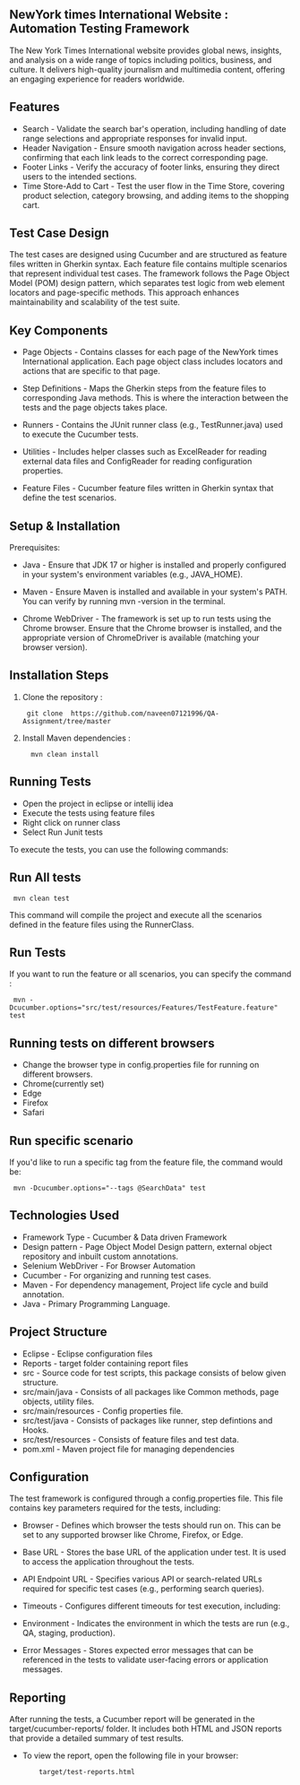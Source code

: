 
## NewYork times International Website : Automation Testing Framework
The New York Times International website provides global news, insights, and analysis on a wide range of topics including politics, business, and culture. It delivers high-quality journalism and multimedia content, offering an engaging experience for readers worldwide.


## Features

* Search - Validate the search bar's operation, including handling of date range selections and appropriate responses for invalid input.
* Header Navigation - Ensure smooth navigation across header sections, confirming that each link leads to the correct corresponding page.
* Footer Links - Verify the accuracy of footer links, ensuring they direct users to the intended sections.
* Time Store-Add to Cart -  Test the user flow in the Time Store, covering product selection, category browsing, and adding items to the shopping cart.
## Test Case Design
  The test cases are designed using Cucumber and are structured as feature files written in Gherkin syntax. Each feature file contains multiple scenarios that represent individual test cases. The framework follows the Page Object Model (POM) design pattern, which separates test logic from web element locators and page-specific methods. This approach enhances maintainability and scalability of the test suite.
## Key Components
* Page Objects - Contains classes for each page of the NewYork times International application. Each page object class includes locators and actions that are specific to that page.

* Step Definitions - Maps the Gherkin steps from the feature files to corresponding Java methods. This is where the interaction between the tests and the page objects takes place.

* Runners - Contains the JUnit runner class (e.g., TestRunner.java) used to execute the Cucumber tests.

* Utilities - Includes helper classes such as ExcelReader for reading external data files and ConfigReader for reading configuration properties.

* Feature Files - Cucumber feature files written in Gherkin syntax that define the test scenarios.


## Setup & Installation

Prerequisites:

* Java - Ensure that JDK 17 or higher is installed and properly configured in your system's environment variables (e.g., JAVA_HOME).

* Maven - Ensure Maven is installed and available in your system's PATH. You can verify by running mvn -version in the terminal.

* Chrome WebDriver - The framework is set up to run tests using the Chrome browser. Ensure that the Chrome browser is installed, and the appropriate version of ChromeDriver is available (matching your browser version).

## Installation Steps

1. Clone the repository :

        git clone  https://github.com/naveen07121996/QA-Assignment/tree/master
    
 2. Install Maven dependencies :   

          mvn clean install
## Running Tests

* Open the project in eclipse or intellij idea
* Execute the tests using feature files
* Right click on runner class
* Select Run Junit tests

To execute the tests, you can use the following commands:

## Run All tests

     mvn clean test


  This command will compile the project and execute all the scenarios defined in the feature files using the RunnerClass.

## Run Tests
  If you want to run the feature or all scenarios, you can specify the command :

     mvn -Dcucumber.options="src/test/resources/Features/TestFeature.feature" test

## Running tests on different browsers
* Change the browser type in config.properties file for running on different browsers.
* Chrome(currently set)
* Edge
* Firefox
* Safari

## Run specific scenario
   If you'd like to run a specific tag from the feature file, the command would be: 

     mvn -Dcucumber.options="--tags @SearchData" test

## Technologies Used
* Framework Type - Cucumber & Data driven Framework
* Design pattern - Page Object Model Design pattern, external object repository and inbuilt custom annotations.
* Selenium WebDriver - For Browser Automation
* Cucumber - For organizing and running test cases.
* Maven - For dependency management, Project life cycle and build annotation.
* Java - Primary Programming Language.

## Project Structure
* Eclipse - Eclipse configuration files
* Reports - target folder containing report files
* src - Source code for test scripts, this package consists of below given structure.
* src/main/java - Consists of all packages like Common methods, page objects, utility files.
* src/main/resources - Config properties file.
* src/test/java - Consists of packages like runner, step defintions and Hooks.
* src/test/resources - Consists of feature files and test data.
* pom.xml - Maven project file for managing dependencies

## Configuration

The test framework is configured through a config.properties file. This file contains key parameters required for the tests, including:

* Browser - Defines which browser the tests should run on. This can be set to any supported browser like Chrome, Firefox, or Edge.

* Base URL - Stores the base URL of the application under test. It is used to access the application throughout the tests.

* API Endpoint URL - Specifies various API or search-related URLs required for specific test cases (e.g., performing search queries).

* Timeouts - Configures different timeouts for test execution, including:

* Environment - Indicates the environment in which the tests are run (e.g., QA, staging, production).

* Error Messages - Stores expected error messages that can be referenced in the tests to validate user-facing errors or application messages.
## Reporting

After running the tests, a Cucumber report will be generated in the target/cucumber-reports/ folder. It includes both HTML and JSON reports that provide a detailed summary of test results.

* To view the report, open the following file in your browser:

          target/test-reports.html


